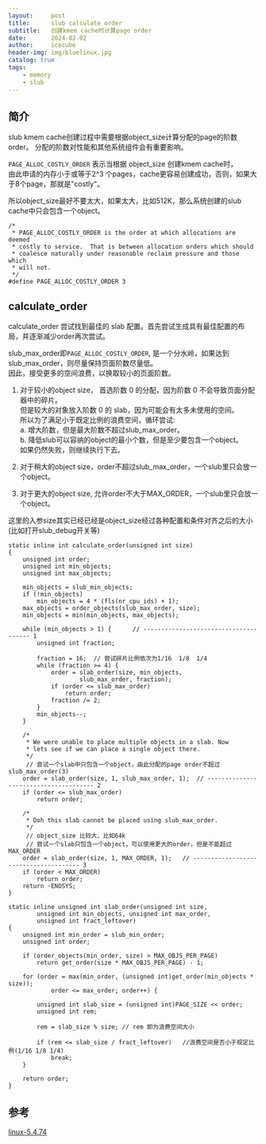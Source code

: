 ```yaml
---
layout:     post
title:      slub calculate order
subtitle:   创建kmem cache时计算page order
date:       2024-02-02
author:     icecube
header-img: img/bluelinux.jpg
catalog: true
tags:
    - memory
    - slub
---
```


## 简介
slub kmem cache创建过程中需要根据object_size计算分配的page的阶数order。
分配的阶数对性能和其他系统组件会有重要影响。

`PAGE_ALLOC_COSTLY_ORDER` 表示当根据 object_size 创建kmem cache时，  
由此申请的内存小于或等于2^3 个pages，cache更容易创建成功，否则，如果大于8个page，那就是"costly"。  

所以object_size最好不要太大，如果太大，比如512K，那么系统创建的slub cache中只会包含一个object。
```
/*
 * PAGE_ALLOC_COSTLY_ORDER is the order at which allocations are deemed
 * costly to service.  That is between allocation orders which should
 * coalesce naturally under reasonable reclaim pressure and those which
 * will not.
 */
#define PAGE_ALLOC_COSTLY_ORDER 3
```

## calculate_order
calculate_order 尝试找到最佳的 slab 配置。首先尝试生成具有最佳配置的布局，并逐渐减少order再次尝试。

slub_max_order即`PAGE_ALLOC_COSTLY_ORDER`, 是一个分水岭，如果达到 slub_max_order，则尽量保持页面阶数尽量低。  
因此，接受更多的空间浪费，以换取较小的页面阶数。

1. 对于较小的object size， 首选阶数 0 的分配，因为阶数 0 不会导致页面分配器中的碎片。  
但是较大的对象放入阶数 0 的 slab，因为可能会有太多未使用的空间。  
所以为了满足小于既定比例的浪费空间，循环尝试:   
a. 增大阶数，但是最大阶数不超过slub_max_order。    
b. 降低slub可以容纳的object的最小个数，但是至少要包含一个object。  
如果仍然失败，则继续执行下去。

2. 对于稍大的object size，order不超过slub_max_order，一个slub里只会放一个object。

3. 对于更大的object size, 允许order不大于MAX_ORDER，一个slub里只会放一个object。


这里的入参size其实已经已经是object_size经过各种配置和条件对齐之后的大小(比如打开slub_debug开关等)
```
static inline int calculate_order(unsigned int size)
{
	unsigned int order;
	unsigned int min_objects;
	unsigned int max_objects;

	min_objects = slub_min_objects;
	if (!min_objects)
		min_objects = 4 * (fls(nr_cpu_ids) + 1);
	max_objects = order_objects(slub_max_order, size);
	min_objects = min(min_objects, max_objects);

	while (min_objects > 1) {      // -------------------------------------- 1
		unsigned int fraction;

		fraction = 16;  // 尝试碎片比例依次为1/16  1/8  1/4
		while (fraction >= 4) {
			order = slab_order(size, min_objects,
					slub_max_order, fraction);
			if (order <= slub_max_order)
				return order;
			fraction /= 2;
		}
		min_objects--;
	}

	/*
	 * We were unable to place multiple objects in a slab. Now
	 * lets see if we can place a single object there.
	 */
	 // 尝试一个slab中只包含一个object，由此分配的page order不超过slub_max_order(3)
	order = slab_order(size, 1, slub_max_order, 1);  // -------------------------------------- 2
	if (order <= slub_max_order)
		return order;

	/*
	 * Doh this slab cannot be placed using slub_max_order.
	 */
	 // object_size 比较大，比如64k
	 // 尝试一个slab只包含一个object，可以使用更大的order，但是不能超过MAX_ORDER
	order = slab_order(size, 1, MAX_ORDER, 1);   // -------------------------------------- 3
	if (order < MAX_ORDER)
		return order;
	return -ENOSYS;
}

static inline unsigned int slab_order(unsigned int size,
		unsigned int min_objects, unsigned int max_order,
		unsigned int fract_leftover)
{
	unsigned int min_order = slub_min_order;
	unsigned int order;

	if (order_objects(min_order, size) > MAX_OBJS_PER_PAGE)
		return get_order(size * MAX_OBJS_PER_PAGE) - 1;

	for (order = max(min_order, (unsigned int)get_order(min_objects * size));
			order <= max_order; order++) {

		unsigned int slab_size = (unsigned int)PAGE_SIZE << order;
		unsigned int rem;

		rem = slab_size % size; // rem 即为浪费空间大小

		if (rem <= slab_size / fract_leftover)   //浪费空间是否小于规定比例(1/16 1/8 1/4)
			break;
	}

	return order;
}
```


## 参考
[linux-5.4.74](https://elixir.bootlin.com/linux/v5.4.74/source/mm/slub.c)
